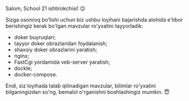 Salom, School 21 ishtirokchisi! 😉

Sizga osonroq bo’lishi uchun biz ushbu loyihani bajarishda alohida e'tibor berishingiz kerak bo'lgan mavzular ro'yxatini tayyorladik:

- doker buyruqlari;
- tayyor doker obrazlaridan foydalanish;
- shaxsiy doker obrazlarini yaratish;
- nginx;
- FastCgi yordamida veb-server yaratish;
- dockle;
- docker-compose.

Endi, siz loyihada talab qilinadigan mavzular, bilimlar ro'yxatini bilganingizdan so'ng, bemalol o'rganishni boshlashingiz mumkin. 😇
